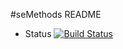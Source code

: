 #seMethods README
* Status [![Build Status](https://travis-ci.com/bagu6tt6/sem.svg?branch=master)](https://travis-ci.com/bagu6tt6/sem)